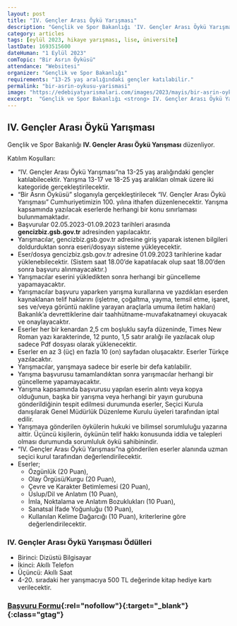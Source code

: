 ```yaml
---
layout: post
title: "IV. Gençler Arası Öykü Yarışması"
description: "Gençlik ve Spor Bakanlığı 'IV. Gençler Arası Öykü Yarışması' düzenliyor."
category: articles
tags: [eylül 2023, hikaye yarışması, lise, üniversite]
lastDate: 1693515600
dateHuman: "1 Eylül 2023"
comTopic: "Bir Asrın Öyküsü"
attendance: "Websitesi"
organizer: "Gençlik ve Spor Bakanlığı"
requirements: "13-25 yaş aralığındaki gençler katılabilir."
permalink: "bir-asrin-oykusu-yarismasi"
image: "https://edebiyatyarismalari.com/images/2023/mayis/bir-asrin-oykusu-yarismasi.jpg"
excerpt:  "Gençlik ve Spor Bakanlığı <strong> IV. Gençler Arası Öykü Yarışması </strong> düzenliyor."
---
```


## IV. Gençler Arası Öykü Yarışması
Gençlik ve Spor Bakanlığı **IV. Gençler Arası Öykü Yarışması** düzenliyor.  

Katılım Koşulları:
- “IV. Gençler Arası Öykü Yarışması”na 13-25 yaş aralığındaki gençler katılabilecektir. Yarışma 13-17 ve 18-25 yaş aralıkları olmak üzere iki kategoride gerçekleştirilecektir.
- “Bir Asrın Öyküsü” sloganıyla gerçekleştirilecek “IV. Gençler Arası Öykü Yarışması”  Cumhuriyetimizin 100. yılına ithafen düzenlenecektir. Yarışma kapsamında yazılacak eserlerde herhangi bir konu sınırlaması bulunmamaktadır.
- Başvurular 02.05.2023-01.09.2023 tarihleri arasında **gencizbiz.gsb.gov.tr** adresinden yapılacaktır.
- Yarışmacılar, gencizbiz.gsb.gov.tr adresine giriş yaparak istenen bilgileri doldurduktan sonra eseri/dosyayı sisteme yükleyecektir.
- Eser/dosya gencizbiz.gsb.gov.tr adresine 01.09.2023 tarihlerine kadar yüklenebilecektir. (Sistem saat 18.00’de kapatılacak olup saat 18.00’den sonra başvuru alınmayacaktır.)
- Yarışmacılar eserini yükledikten sonra herhangi bir güncelleme yapamayacaktır.
- Yarışmacılar başvuru yaparken yarışma kurallarına ve yazdıkları eserden kaynaklanan telif haklarını (işletme, çoğaltma, yayma, temsil etme, işaret, ses ve/veya görüntü nakline yarayan araçlarla umuma iletim hakları) Bakanlık’a devrettiklerine dair taahhütname-muvafakatnameyi okuyacak ve onaylayacaktır.
- Eserler her bir kenardan 2,5 cm boşluklu sayfa düzeninde, Times New Roman yazı karakterinde, 12 punto, 1,5 satır aralığı ile yazılacak olup sadece Pdf dosyası olarak yüklenecektir. 
- Eserler en az 3 (üç) en fazla 10 (on) sayfadan oluşacaktır. Eserler Türkçe yazılacaktır.
- Yarışmacılar, yarışmaya sadece bir eserle bir defa katılabilir.
- Yarışma başvurusu tamamlandıktan sonra yarışmacılar herhangi bir güncelleme yapamayacaktır.
- Yarışma kapsamında başvurusu yapılan eserin alıntı veya kopya olduğunun, başka bir yarışma veya herhangi bir yayın gurubuna gönderildiğinin tespit edilmesi durumunda eserler, Seçici Kurula danışılarak Genel Müdürlük Düzenleme Kurulu üyeleri tarafından iptal edilir.
- Yarışmaya gönderilen öykülerin hukuki ve bilimsel sorumluluğu yazarına aittir. Üçüncü kişilerin, öykünün telif hakkı konusunda iddia ve talepleri olması durumunda sorumluluk öykü sahibinindir.
- “IV. Gençler Arası Öykü Yarışması”na gönderilen eserler alanında uzman seçici kurul tarafından değerlendirilecektir.
- Eserler; 
    - Özgünlük (20 Puan), 
    - Olay Örgüsü/Kurgu (20 Puan),
    - Çevre ve Karakter Betimlemesi (20 Puan), 
    - Üslup/Dil ve Anlatım (10 Puan), 
    - İmla, Noktalama ve Anlatım Bozuklukları (10 Puan), 
    - Sanatsal İfade Yoğunluğu (10 Puan), 
    - Kullanılan Kelime Dağarcığı (10 Puan), kriterlerine göre değerlendirilecektir.
 


### IV. Gençler Arası Öykü Yarışması Ödülleri
- Birinci: Dizüstü Bilgisayar
- İkinci: Akıllı Telefon
- Üçüncü: Akıllı Saat
- 4-20. sıradaki her yarışmacıya 500 TL değerinde kitap hediye kartı verilecektir.


### [Başvuru Formu](https://e-genc.gsb.gov.tr/EGenc/Basvuru/OykuYarismasi#step-1/?ref=edebiyatyarismalari.com){:rel="nofollow"}{:target="_blank"}{:class="gtag"}